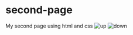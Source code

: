 # second-page
My second page using html and css
![up](https://user-images.githubusercontent.com/84899089/126465230-c0c8bdc1-0b8d-49b8-9c8b-fcf95c0774c9.jpeg)
![down](https://user-images.githubusercontent.com/84899089/126465373-7d654b38-48fb-49d2-bf6e-122e4b8ca9a9.jpeg)
